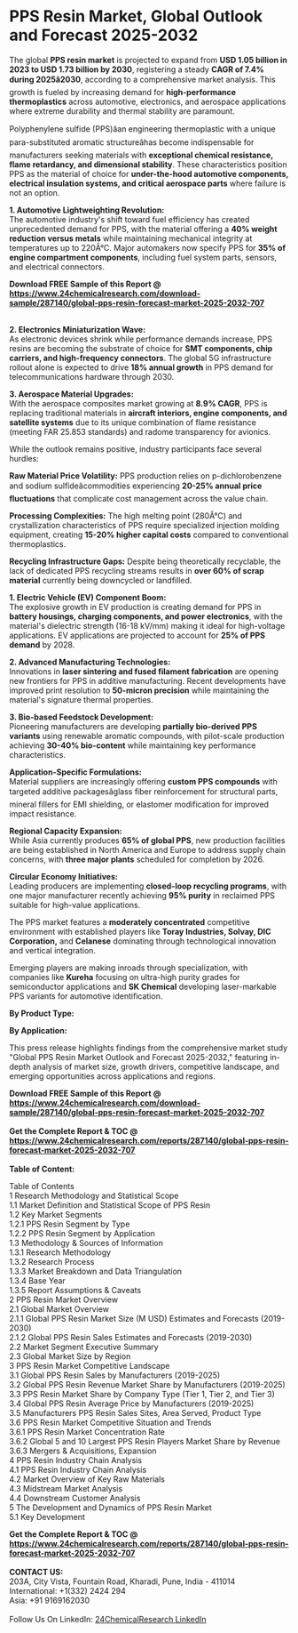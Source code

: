 <h1>PPS Resin Market, Global Outlook and Forecast 2025-2032</h1><p>The global <strong>PPS resin market</strong> is projected to expand from <strong>USD 1.05 billion in 2023 to USD 1.73 billion by 2030</strong>, registering a steady <strong>CAGR of 7.4% during 2025â2030</strong>, according to a comprehensive market analysis. This growth is fueled by increasing demand for <strong>high-performance thermoplastics</strong> across automotive, electronics, and aerospace applications where extreme durability and thermal stability are paramount.</p><p>Polyphenylene sulfide (PPS)âan engineering thermoplastic with a unique para-substituted aromatic structureâhas become indispensable for manufacturers seeking materials with <strong>exceptional chemical resistance, flame retardancy, and dimensional stability</strong>. These characteristics position PPS as the material of choice for <strong>under-the-hood automotive components, electrical insulation systems, and critical aerospace parts</strong> where failure is not an option.</p><p><strong>1. Automotive Lightweighting Revolution:</strong><br>
The automotive industry's shift toward fuel efficiency has created unprecedented demand for PPS, with the material offering a <strong>40% weight reduction versus metals</strong> while maintaining mechanical integrity at temperatures up to 220Â°C. Major automakers now specify PPS for <strong>35% of engine compartment components</strong>, including fuel system parts, sensors, and electrical connectors.</p><div><b>Download FREE Sample of this Report @ 
            <a href="https://www.24chemicalresearch.com/download-sample/287140/global-pps-resin-forecast-market-2025-2032-707">
            https://www.24chemicalresearch.com/download-sample/287140/global-pps-resin-forecast-market-2025-2032-707</a></b></div><br><p><strong>2. Electronics Miniaturization Wave:</strong><br>
As electronic devices shrink while performance demands increase, PPS resins are becoming the substrate of choice for <strong>SMT components, chip carriers, and high-frequency connectors</strong>. The global 5G infrastructure rollout alone is expected to drive <strong>18% annual growth</strong> in PPS demand for telecommunications hardware through 2030.</p><p><strong>3. Aerospace Material Upgrades:</strong><br>
With the aerospace composites market growing at <strong>8.9% CAGR</strong>, PPS is replacing traditional materials in <strong>aircraft interiors, engine components, and satellite systems</strong> due to its unique combination of flame resistance (meeting FAR 25.853 standards) and radome transparency for avionics.</p><p>While the outlook remains positive, industry participants face several hurdles:</p><p><strong>Raw Material Price Volatility:</strong> PPS production relies on p-dichlorobenzene and sodium sulfideâcommodities experiencing <strong>20-25% annual price fluctuations</strong> that complicate cost management across the value chain.</p><p><strong>Processing Complexities:</strong> The high melting point (280Â°C) and crystallization characteristics of PPS require specialized injection molding equipment, creating <strong>15-20% higher capital costs</strong> compared to conventional thermoplastics.</p><p><strong>Recycling Infrastructure Gaps:</strong> Despite being theoretically recyclable, the lack of dedicated PPS recycling streams results in <strong>over 60% of scrap material</strong> currently being downcycled or landfilled.</p><p><strong>1. Electric Vehicle (EV) Component Boom:</strong><br>
The explosive growth in EV production is creating demand for PPS in <strong>battery housings, charging components, and power electronics</strong>, with the material's dielectric strength (16-18 kV/mm) making it ideal for high-voltage applications. EV applications are projected to account for <strong>25% of PPS demand</strong> by 2028.</p><p><strong>2. Advanced Manufacturing Technologies:</strong><br>
Innovations in <strong>laser sintering and fused filament fabrication</strong> are opening new frontiers for PPS in additive manufacturing. Recent developments have improved print resolution to <strong>50-micron precision</strong> while maintaining the material's signature thermal properties.</p><p><strong>3. Bio-based Feedstock Development:</strong><br>
Pioneering manufacturers are developing <strong>partially bio-derived PPS variants</strong> using renewable aromatic compounds, with pilot-scale production achieving <strong>30-40% bio-content</strong> while maintaining key performance characteristics.</p><p><strong>Application-Specific Formulations:</strong><br>
	Material suppliers are increasingly offering <strong>custom PPS compounds</strong> with targeted additive packagesâglass fiber reinforcement for structural parts, mineral fillers for EMI shielding, or elastomer modification for improved impact resistance.</p><p><strong>Regional Capacity Expansion:</strong><br>
	While Asia currently produces <strong>65% of global PPS</strong>, new production facilities are being established in North America and Europe to address supply chain concerns, with <strong>three major plants</strong> scheduled for completion by 2026.</p><p><strong>Circular Economy Initiatives:</strong><br>
	Leading producers are implementing <strong>closed-loop recycling programs</strong>, with one major manufacturer recently achieving <strong>95% purity</strong> in reclaimed PPS suitable for high-value applications.</p><p>The PPS market features a <strong>moderately concentrated</strong> competitive environment with established players like <strong>Toray Industries, Solvay, DIC Corporation,</strong> and <strong>Celanese</strong> dominating through technological innovation and vertical integration.</p><p>Emerging players are making inroads through specialization, with companies like <strong>Kureha</strong> focusing on ultra-high purity grades for semiconductor applications and <strong>SK Chemical</strong> developing laser-markable PPS variants for automotive identification.</p><p><strong>By Product Type:</strong></p><p><strong>By Application:</strong></p><p>This press release highlights findings from the comprehensive market study "Global PPS Resin Market Outlook and Forecast 2025-2032," featuring in-depth analysis of market size, growth drivers, competitive landscape, and emerging opportunities across applications and regions.</p><div><b>Download FREE Sample of this Report @ 
            <a href="https://www.24chemicalresearch.com/download-sample/287140/global-pps-resin-forecast-market-2025-2032-707">
            https://www.24chemicalresearch.com/download-sample/287140/global-pps-resin-forecast-market-2025-2032-707</a></b></div><br><div><b>Get the Complete Report & TOC @ 
            <a href="https://www.24chemicalresearch.com/reports/287140/global-pps-resin-forecast-market-2025-2032-707">
            https://www.24chemicalresearch.com/reports/287140/global-pps-resin-forecast-market-2025-2032-707</a></b></div><br>
            <b>Table of Content:</b><p>Table of Contents<br />
1 Research Methodology and Statistical Scope<br />
1.1 Market Definition and Statistical Scope of PPS Resin<br />
1.2 Key Market Segments<br />
1.2.1 PPS Resin Segment by Type<br />
1.2.2 PPS Resin Segment by Application<br />
1.3 Methodology & Sources of Information<br />
1.3.1 Research Methodology<br />
1.3.2 Research Process<br />
1.3.3 Market Breakdown and Data Triangulation<br />
1.3.4 Base Year<br />
1.3.5 Report Assumptions & Caveats<br />
2 PPS Resin Market Overview<br />
2.1 Global Market Overview<br />
2.1.1 Global PPS Resin Market Size (M USD) Estimates and Forecasts (2019-2030)<br />
2.1.2 Global PPS Resin Sales Estimates and Forecasts (2019-2030)<br />
2.2 Market Segment Executive Summary<br />
2.3 Global Market Size by Region<br />
3 PPS Resin Market Competitive Landscape<br />
3.1 Global PPS Resin Sales by Manufacturers (2019-2025)<br />
3.2 Global PPS Resin Revenue Market Share by Manufacturers (2019-2025)<br />
3.3 PPS Resin Market Share by Company Type (Tier 1, Tier 2, and Tier 3)<br />
3.4 Global PPS Resin Average Price by Manufacturers (2019-2025)<br />
3.5 Manufacturers PPS Resin Sales Sites, Area Served, Product Type<br />
3.6 PPS Resin Market Competitive Situation and Trends<br />
3.6.1 PPS Resin Market Concentration Rate<br />
3.6.2 Global 5 and 10 Largest PPS Resin Players Market Share by Revenue<br />
3.6.3 Mergers & Acquisitions, Expansion<br />
4 PPS Resin Industry Chain Analysis<br />
4.1 PPS Resin Industry Chain Analysis<br />
4.2 Market Overview of Key Raw Materials<br />
4.3 Midstream Market Analysis<br />
4.4 Downstream Customer Analysis<br />
5 The Development and Dynamics of PPS Resin Market <br />
5.1 Key Development</p><div><b>Get the Complete Report & TOC @ 
            <a href="https://www.24chemicalresearch.com/reports/287140/global-pps-resin-forecast-market-2025-2032-707">
            https://www.24chemicalresearch.com/reports/287140/global-pps-resin-forecast-market-2025-2032-707</a></b></div><br><b>CONTACT US:</b><br>
            203A, City Vista, Fountain Road, Kharadi, Pune, India - 411014<br>
            International: +1(332) 2424 294<br>
            Asia: +91 9169162030 <br><br>
            Follow Us On LinkedIn: <a href="https://www.linkedin.com/company/24chemicalresearch/">24ChemicalResearch LinkedIn</a>